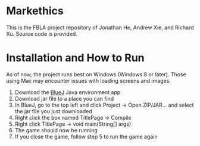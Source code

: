 # Markethics
This is the FBLA project repository of Jonathan He, Andrew Xie, and Richard Xu. 
Source code is provided. 

# Installation and How to Run 
As of now, the project runs best on Windows (Windows 8 or later). Those using Mac may encounter issues with loading screens and images. 
1. Download the [BlueJ](https://www.bluej.org/) Java environment app
2. Download jar file to a place you can find
3. In BlueJ, go to the top left and click Project -> Open ZIP/JAR... and select the jar file you just downloaded
4. Right click the box named TitlePage -> Compile
5. Right click TitlePage -> void main(String[] args)
6. The game should now be running
7. If you close the game, follow step 5 to run the game again 
